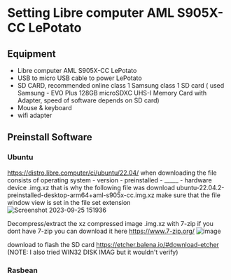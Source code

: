 # Setting Libre computer AML S905X-CC LePotato
## Equipment
- Libre computer AML S905X-CC LePotato
- USB to micro USB cable to power LePotato
- SD CARD, recommended online class 1 Samsung class 1 SD card ( used Samsung - EVO Plus 128GB microSDXC UHS-I Memory Card with Adapter, speed of software depends on SD card)
- Mouse & keyboard
- wifi adapter

## Preinstall Software
### Ubuntu
https://distro.libre.computer/ci/ubuntu/22.04/
when downloading the file consists of operating system - version - preinstalled - _____ - hardware device .img.xz that is why the following file was download
ubuntu-22.04.2-preinstalled-desktop-arm64+aml-s905x-cc.img.xz 
make sure that the file window view is set  in the file set extension 
![Screenshot 2023-09-25 151936](https://github.com/evolutis101/Setting-Libre-computer-AML-S905X-CC-Le-Potato-/assets/36013919/8ae8ec65-32d7-44a9-b64c-2ac3e7e475b1)

Decompress/extract the xz compressed image .img.xz with 7-zip if you dont have 7-zip you can download it here https://www.7-zip.org/
![image](https://github.com/evolutis101/Setting-Libre-computer-AML-S905X-CC-Le-Potato-/assets/36013919/f196262d-aa13-46e4-8b01-e476564e390b)


download to flash the SD card https://etcher.balena.io/#download-etcher (NOTE: I also tried WIN32 DISK IMAG but it wouldn't verify) 

### Rasbean 
